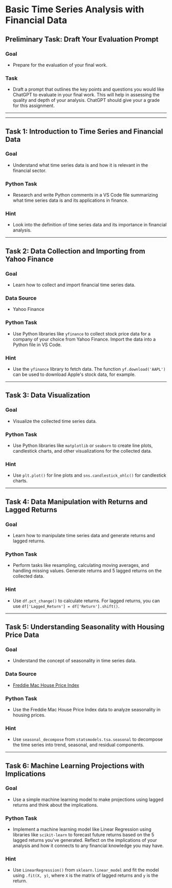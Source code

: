# Basic Time Series Analysis with Financial Data

## Preliminary Task: Draft Your Evaluation Prompt

### Goal

- Prepare for the evaluation of your final work.

### Task

- Draft a prompt that outlines the key points and questions you would like ChatGPT to evaluate in your final work. This will help in assessing the quality and depth of your analysis. ChatGPT should give your a grade for this assignment.

---



---

## Task 1: Introduction to Time Series and Financial Data

### Goal

- Understand what time series data is and how it is relevant in the financial sector.

### Python Task

- Research and write Python comments in a VS Code file summarizing what time series data is and its applications in finance.

### Hint

- Look into the definition of time series data and its importance in financial analysis.

---

## Task 2: Data Collection and Importing from Yahoo Finance

### Goal

- Learn how to collect and import financial time series data.

### Data Source

- Yahoo Finance

### Python Task

- Use Python libraries like `yfinance` to collect stock price data for a company of your choice from Yahoo Finance. Import the data into a Python file in VS Code.

### Hint

- Use the `yfinance` library to fetch data. The function `yf.download('AAPL')` can be used to download Apple's stock data, for example.

---

## Task 3: Data Visualization

### Goal

- Visualize the collected time series data.

### Python Task

- Use Python libraries like `matplotlib` or `seaborn` to create line plots, candlestick charts, and other visualizations for the collected data.

### Hint

- Use `plt.plot()` for line plots and `sns.candlestick_ohlc()` for candlestick charts.

---

## Task 4: Data Manipulation with Returns and Lagged Returns

### Goal

- Learn how to manipulate time series data and generate returns and lagged returns.

### Python Task

- Perform tasks like resampling, calculating moving averages, and handling missing values. Generate returns and 5 lagged returns on the collected data.

### Hint

- Use `df.pct_change()` to calculate returns. For lagged returns, you can use `df['Lagged_Return'] = df['Return'].shift()`.

---

## Task 5: Understanding Seasonality with Housing Price Data

### Goal

- Understand the concept of seasonality in time series data.

### Data Source

- [Freddie Mac House Price Index](http://www.freddiemac.com/research/indices/house-price-index.page)

### Python Task

- Use the Freddie Mac House Price Index data to analyze seasonality in housing prices.

### Hint

- Use `seasonal_decompose` from `statsmodels.tsa.seasonal` to decompose the time series into trend, seasonal, and residual components.

---

## Task 6: Machine Learning Projections with Implications

### Goal

- Use a simple machine learning model to make projections using lagged returns and think about the implications.

### Python Task

- Implement a machine learning model like Linear Regression using libraries like `scikit-learn` to forecast future returns based on the 5 lagged returns you've generated. Reflect on the implications of your analysis and how it connects to any financial knowledge you may have.

### Hint

- Use `LinearRegression()` from `sklearn.linear_model` and fit the model using `.fit(X, y)`, where `X` is the matrix of lagged returns and `y` is the return.

